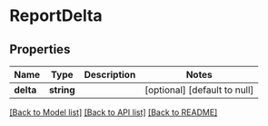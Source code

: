 # ReportDelta

## Properties
Name | Type | Description | Notes
------------ | ------------- | ------------- | -------------
**delta** | **string** |  | [optional] [default to null]

[[Back to Model list]](../README.md#documentation-for-models) [[Back to API list]](../README.md#documentation-for-api-endpoints) [[Back to README]](../README.md)


